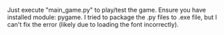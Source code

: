Just execute "main_game.py" to play/test the game. 
Ensure you have installed module: pygame.
I tried to package the .py files to .exe file, but I can't fix the error (likely due to loading the font incorrectly). 
